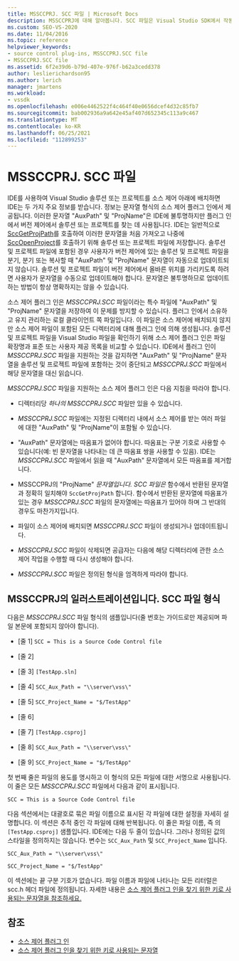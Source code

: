 ```yaml
---
title: MSSCCPRJ. SCC 파일 | Microsoft Docs
description: MSSCCPRJ에 대해 알아봅니다. SCC 파일은 Visual Studio SDK에서 작동하는 소스 제어 플러그 인에서 사용하는 로컬 클라이언트 쪽 파일입니다.
ms.custom: SEO-VS-2020
ms.date: 11/04/2016
ms.topic: reference
helpviewer_keywords:
- source control plug-ins, MSSCCPRJ.SCC file
- MSSCCPRJ.SCC file
ms.assetid: 6f2e39d6-b79d-407e-976f-b62a3cedd378
author: leslierichardson95
ms.author: lerich
manager: jmartens
ms.workload:
- vssdk
ms.openlocfilehash: e006e4462522f4c464f40e0656dcef4d32c85fb7
ms.sourcegitcommit: bab002936a9a642e45af407d652345c113a9c467
ms.translationtype: MT
ms.contentlocale: ko-KR
ms.lasthandoff: 06/25/2021
ms.locfileid: "112899253"
---
```

# <a name="mssccprjscc-file"></a>MSSCCPRJ. SCC 파일
IDE를 사용하여 Visual Studio 솔루션 또는 프로젝트를 소스 제어 아래에 배치하면 IDE는 두 가지 주요 정보를 받습니다. 정보는 문자열 형식의 소스 제어 플러그 인에서 제공됩니다. 이러한 문자열 "AuxPath" 및 "ProjName"은 IDE에 불투명하지만 플러그 인에서 버전 제어에서 솔루션 또는 프로젝트를 찾는 데 사용됩니다. IDE는 일반적으로 [SccGetProjPath](../extensibility/sccgetprojpath-function.md)를 호출하여 이러한 문자열을 처음 가져오고 나중에 [SccOpenProject](../extensibility/sccopenproject-function.md)를 호출하기 위해 솔루션 또는 프로젝트 파일에 저장합니다. 솔루션 및 프로젝트 파일에 포함된 경우 사용자가 버전 제어에 있는 솔루션 및 프로젝트 파일을 분기, 분기 또는 복사할 때 "AuxPath" 및 "ProjName" 문자열이 자동으로 업데이트되지 않습니다. 솔루션 및 프로젝트 파일이 버전 제어에서 올바른 위치를 가리키도록 하려면 사용자가 문자열을 수동으로 업데이트해야 합니다. 문자열은 불투명하므로 업데이트하는 방법이 항상 명확하지는 않을 수 있습니다.

 소스 제어 플러그 인은 *MSSCCPRJ.SCC* 파일이라는 특수 파일에 "AuxPath" 및 "ProjName" 문자열을 저장하여 이 문제를 방지할 수 있습니다. 플러그 인에서 소유하고 유지 관리하는 로컬 클라이언트 쪽 파일입니다. 이 파일은 소스 제어에 배치되지 않지만 소스 제어 파일이 포함된 모든 디렉터리에 대해 플러그 인에 의해 생성됩니다. 솔루션 및 프로젝트 파일을 Visual Studio 파일을 확인하기 위해 소스 제어 플러그 인은 파일 확장명과 표준 또는 사용자 제공 목록을 비교할 수 있습니다. IDE에서 플러그 인이 *MSSCCPRJ.SCC* 파일을 지원하는 것을 감지하면 "AuxPath" 및 "ProjName" 문자열을 솔루션 및 프로젝트 파일에 포함하는 것이 중단되고 *MSSCCPRJ.SCC* 파일에서 해당 문자열을 대신 읽습니다.

 *MSSCCPRJ.SCC* 파일을 지원하는 소스 제어 플러그 인은 다음 지침을 따라야 합니다.

- 디렉터리당 *하나의 MSSCCPRJ.SCC* 파일만 있을 수 있습니다.

- *MSSCCPRJ.SCC* 파일에는 지정된 디렉터리 내에서 소스 제어를 받는 여러 파일에 대한 "AuxPath" 및 "ProjName"이 포함될 수 있습니다.

- "AuxPath" 문자열에는 따옴표가 없어야 합니다. 따옴표는 구분 기호로 사용할 수 있습니다(예: 빈 문자열을 나타내는 데 큰 따옴표 쌍을 사용할 수 있음). IDE는 *MSSCCPRJ.SCC* 파일에서 읽을 때 "AuxPath" 문자열에서 모든 따옴표를 제거합니다.

- MSSCCPRJ의 "ProjName" *문자열입니다. SCC 파일은* 함수에서 반환된 문자열과 정확히 일치해야 `SccGetProjPath` 합니다. 함수에서 반환된 문자열에 따옴표가 있는 경우 *MSSCCPRJ.SCC* 파일의 문자열에는 따옴표가 있어야 하며 그 반대의 경우도 마찬가지입니다.

- 파일이 소스 제어에 배치되면 *MSSCCPRJ.SCC* 파일이 생성되거나 업데이트됩니다.

- *MSSCCPRJ.SCC* 파일이 삭제되면 공급자는 다음에 해당 디렉터리에 관한 소스 제어 작업을 수행할 때 다시 생성해야 합니다.

- *MSSCCPRJ.SCC* 파일은 정의된 형식을 엄격하게 따라야 합니다.

## <a name="an-illustration-of-the-mssccprjscc-file-format"></a>MSSCCPRJ의 일러스트레이션입니다. SCC 파일 형식
 다음은 *MSSCCPRJ.SCC* 파일 형식의 샘플입니다(줄 번호는 가이드로만 제공되며 파일 본문에 포함되지 않아야 합니다).

- [줄 1] `SCC = This is a Source Code Control file`

- [줄 2]

- [줄 3] `[TestApp.sln]`

- [줄 4] `SCC_Aux_Path = "\\server\vss\"`

- [줄 5] `SCC_Project_Name = "$/TestApp"`

- [줄 6]

- [줄 7] `[TestApp.csproj]`

- [줄 8] `SCC_Aux_Path = "\\server\vss\"`

- [줄 9] `SCC_Project_Name = "$/TestApp"`

 첫 번째 줄은 파일의 용도를 명시하고 이 형식의 모든 파일에 대한 서명으로 사용됩니다. 이 줄은 모든 *MSSCCPRJ.SCC* 파일에서 다음과 같이 표시됩니다.

 `SCC = This is a Source Code Control file`

 다음 섹션에서는 대괄호로 묶은 파일 이름으로 표시된 각 파일에 대한 설정을 자세히 설명합니다. 이 섹션은 추적 중인 각 파일에 대해 반복됩니다. 이 줄은 파일 이름, 즉 의 `[TestApp.csproj]` 샘플입니다. IDE에는 다음 두 줄이 있습니다. 그러나 정의된 값의 스타일을 정의하지는 않습니다. 변수는 `SCC_Aux_Path` 및 `SCC_Project_Name` 입니다.

 `SCC_Aux_Path = "\\server\vss\"`

 `SCC_Project_Name = "$/TestApp"`

 이 섹션에는 끝 구분 기호가 없습니다. 파일 이름과 파일에 나타나는 모든 리터럴은 scc.h 헤더 파일에 정의됩니다. 자세한 내용은 [소스 제어 플러그 인을 찾기 위한 키로 사용되는 문자열을 참조하세요.](../extensibility/strings-used-as-keys-for-finding-a-source-control-plug-in.md)

## <a name="see-also"></a>참조
- [소스 제어 플러그 인](../extensibility/source-control-plug-ins.md)
- [소스 제어 플러그 인을 찾기 위한 키로 사용되는 문자열](../extensibility/strings-used-as-keys-for-finding-a-source-control-plug-in.md)
